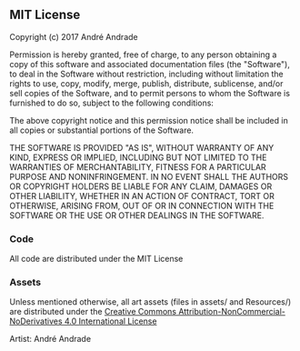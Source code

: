 ## MIT License

Copyright (c) 2017 André Andrade

Permission is hereby granted, free of charge, to any person obtaining a copy
of this software and associated documentation files (the "Software"), to deal
in the Software without restriction, including without limitation the rights
to use, copy, modify, merge, publish, distribute, sublicense, and/or sell
copies of the Software, and to permit persons to whom the Software is
furnished to do so, subject to the following conditions:

The above copyright notice and this permission notice shall be included in all
copies or substantial portions of the Software.

THE SOFTWARE IS PROVIDED "AS IS", WITHOUT WARRANTY OF ANY KIND, EXPRESS OR
IMPLIED, INCLUDING BUT NOT LIMITED TO THE WARRANTIES OF MERCHANTABILITY,
FITNESS FOR A PARTICULAR PURPOSE AND NONINFRINGEMENT. IN NO EVENT SHALL THE
AUTHORS OR COPYRIGHT HOLDERS BE LIABLE FOR ANY CLAIM, DAMAGES OR OTHER
LIABILITY, WHETHER IN AN ACTION OF CONTRACT, TORT OR OTHERWISE, ARISING FROM,
OUT OF OR IN CONNECTION WITH THE SOFTWARE OR THE USE OR OTHER DEALINGS IN THE
SOFTWARE.

### Code

All code are distributed under the MIT License

### Assets

Unless mentioned otherwise, all art assets (files in assets/ and Resources/) are distributed under the [Creative Commons Attribution-NonCommercial-NoDerivatives 4.0 International License](http://creativecommons.org/licenses/by-nc-nd/4.0/)

Artist: André Andrade
